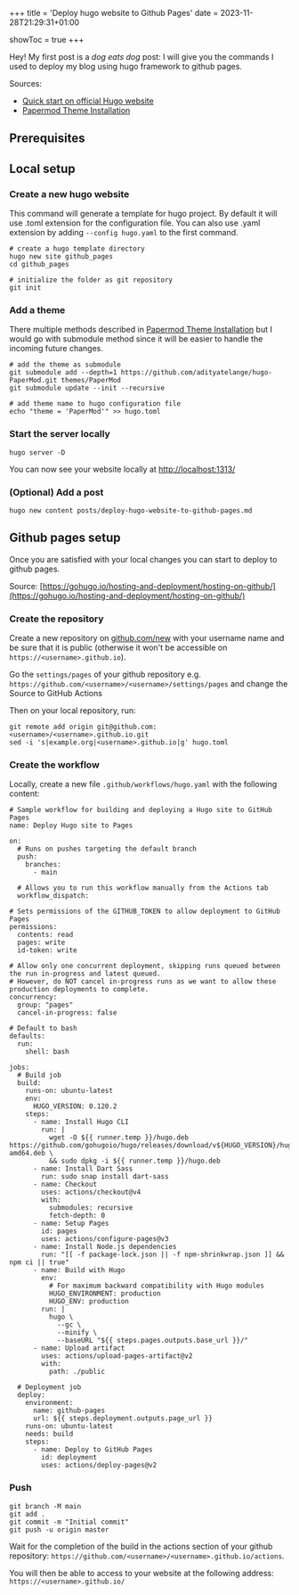 +++
title = 'Deploy hugo website to Github Pages'
date = 2023-11-28T21:29:31+01:00

showToc = true
+++

Hey! My first post is a _dog eats dog_ post: I will give you the commands I used to deploy my blog using hugo framework to github pages.

Sources:
- [Quick start on official Hugo website](https://gohugo.io/getting-started/quick-start/)
- [Papermod Theme Installation](https://adityatelange.github.io/hugo-PaperMod/posts/papermod/papermod-installation)
## Prerequisites
## Local setup
### Create a new hugo website
This command will generate a template for hugo project. By default it will use .toml extension for the configuration file. You can also use .yaml extension by adding `--config hugo.yaml` to the first command.
```
# create a hugo template directory
hugo new site github_pages
cd github_pages

# initialize the folder as git repository
git init
```
### Add a theme
There multiple methods described in [Papermod Theme Installation](https://adityatelange.github.io/hugo-PaperMod/posts/papermod/papermod-installation)
but I would go with submodule method since it will be easier to handle the incoming future changes.
```
# add the theme as submodule
git submodule add --depth=1 https://github.com/adityatelange/hugo-PaperMod.git themes/PaperMod
git submodule update --init --recursive

# add theme name to hugo configuration file
echo "theme = 'PaperMod'" >> hugo.toml
```
### Start the server locally
```
hugo server -D
```
You can now see your website locally at [http://localhost:1313/](http://localhost:1313/)

### (Optional) Add a post
```
hugo new content posts/deploy-hugo-website-to-github-pages.md
```
## Github pages setup
Once you are satisfied with your local changes you can start to deploy to github pages. 

Source: [https://gohugo.io/hosting-and-deployment/hosting-on-github/](https://gohugo.io/hosting-and-deployment/hosting-on-github/)
### Create the repository
Create a new repository on [github.com/new](https://github.com/new) with your username name and be sure that it is public (otherwise it won't be accessible on `https://<username>.github.io`).

Go the `settings/pages` of your github repository e.g. `https://github.com/<username>/<username>/settings/pages` and change the Source to GitHub Actions

Then on your local repository, run:
```
git remote add origin git@github.com:<username>/<username>.github.io.git
sed -i 's|example.org|<username>.github.io|g' hugo.toml
```


### Create the workflow
Locally, create a new file `.github/workflows/hugo.yaml` with the following content:
```
# Sample workflow for building and deploying a Hugo site to GitHub Pages
name: Deploy Hugo site to Pages

on:
  # Runs on pushes targeting the default branch
  push:
    branches:
      - main

  # Allows you to run this workflow manually from the Actions tab
  workflow_dispatch:

# Sets permissions of the GITHUB_TOKEN to allow deployment to GitHub Pages
permissions:
  contents: read
  pages: write
  id-token: write

# Allow only one concurrent deployment, skipping runs queued between the run in-progress and latest queued.
# However, do NOT cancel in-progress runs as we want to allow these production deployments to complete.
concurrency:
  group: "pages"
  cancel-in-progress: false

# Default to bash
defaults:
  run:
    shell: bash

jobs:
  # Build job
  build:
    runs-on: ubuntu-latest
    env:
      HUGO_VERSION: 0.120.2
    steps:
      - name: Install Hugo CLI
        run: |
          wget -O ${{ runner.temp }}/hugo.deb https://github.com/gohugoio/hugo/releases/download/v${HUGO_VERSION}/hugo_extended_${HUGO_VERSION}_linux-amd64.deb \
          && sudo dpkg -i ${{ runner.temp }}/hugo.deb          
      - name: Install Dart Sass
        run: sudo snap install dart-sass
      - name: Checkout
        uses: actions/checkout@v4
        with:
          submodules: recursive
          fetch-depth: 0
      - name: Setup Pages
        id: pages
        uses: actions/configure-pages@v3
      - name: Install Node.js dependencies
        run: "[[ -f package-lock.json || -f npm-shrinkwrap.json ]] && npm ci || true"
      - name: Build with Hugo
        env:
          # For maximum backward compatibility with Hugo modules
          HUGO_ENVIRONMENT: production
          HUGO_ENV: production
        run: |
          hugo \
            --gc \
            --minify \
            --baseURL "${{ steps.pages.outputs.base_url }}/"          
      - name: Upload artifact
        uses: actions/upload-pages-artifact@v2
        with:
          path: ./public

  # Deployment job
  deploy:
    environment:
      name: github-pages
      url: ${{ steps.deployment.outputs.page_url }}
    runs-on: ubuntu-latest
    needs: build
    steps:
      - name: Deploy to GitHub Pages
        id: deployment
        uses: actions/deploy-pages@v2
```

### Push 
```
git branch -M main
git add .
git commit -m "Initial commit"
git push -u origin master
```
Wait for the completion of the build in the actions section of your github repository: `https://github.com/<username>/<username>.github.io/actions`.

You will then be able to access to your website at the following address: `https://<username>.github.io/`